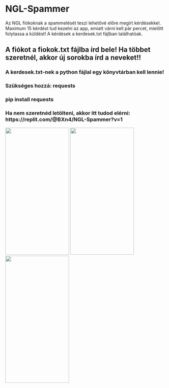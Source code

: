 # NGL-Spammer

Az NGL fiókoknak a spammelését teszi lehetővé előre megírt kérdésekkel. Maximum 15 kérdést tud kezelni az app, emiatt várni kell pár percet, mielőtt folytassa a küldést! 
A kérdések a kerdesek.txt fájlban találhatóak.
<h2>A fiókot a fiokok.txt fájlba írd bele!
Ha többet szeretnél, akkor új sorokba írd a neveket!!</h2>
<h3>A kerdesek.txt-nek a python fájlal egy könyvtárban kell lennie!<h3>
  
<h3>Szükséges hozzá: requests<h3>
<h3>pip install requests<h3>
  
<h3>Ha nem szeretnéd letölteni, akkor itt tudod elérni: https://replit.com/@BXn4/NGL-Spammer?v=1</h3>

<img src="https://user-images.githubusercontent.com/78733248/200415667-822a3a31-e718-4453-a447-2055ef017f11.jpg" width="200" height="400" /> <img src="https://user-images.githubusercontent.com/78733248/200415666-dd24327a-c3cc-40c2-93d0-5fcdd6f44488.jpg" width="200" height="400" /> <img src="https://user-images.githubusercontent.com/78733248/200415663-1fd5f977-69f7-49fe-8489-4b9ed30c0530.jpg" width="200" height="400" />
